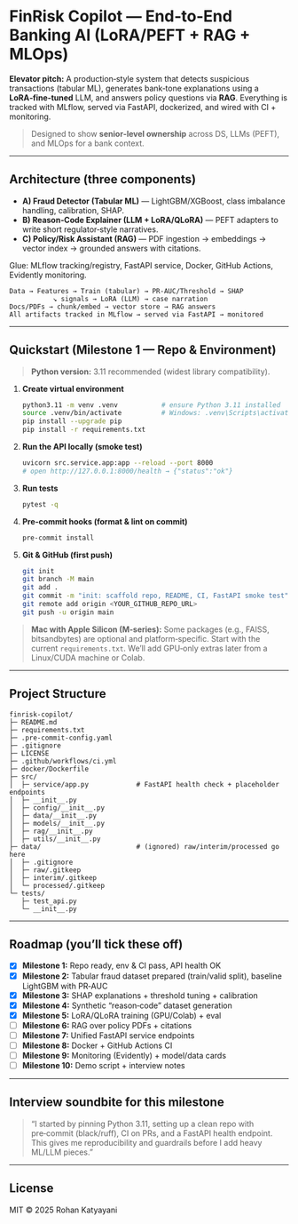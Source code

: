 # FinRisk Copilot — End‑to‑End Banking AI (LoRA/PEFT + RAG + MLOps)

**Elevator pitch:** A production‑style system that detects suspicious transactions (tabular ML),
generates bank‑tone explanations using a **LoRA‑fine‑tuned** LLM, and answers policy questions via **RAG**.
Everything is tracked with MLflow, served via FastAPI, dockerized, and wired with CI + monitoring.

> Designed to show **senior‑level ownership** across DS, LLMs (PEFT), and MLOps for a bank context.

---

## Architecture (three components)

- **A) Fraud Detector (Tabular ML)** — LightGBM/XGBoost, class imbalance handling, calibration, SHAP.
- **B) Reason‑Code Explainer (LLM + LoRA/QLoRA)** — PEFT adapters to write short regulator‑style narratives.
- **C) Policy/Risk Assistant (RAG)** — PDF ingestion → embeddings → vector index → grounded answers with citations.

Glue: MLflow tracking/registry, FastAPI service, Docker, GitHub Actions, Evidently monitoring.

```
Data → Features → Train (tabular) → PR‑AUC/Threshold → SHAP
           ↘ signals → LoRA (LLM) → case narration
Docs/PDFs → chunk/embed → vector store → RAG answers
All artifacts tracked in MLflow → served via FastAPI → monitored
```

---

## Quickstart (Milestone 1 — Repo & Environment)

> **Python version:** 3.11 recommended (widest library compatibility).

1. **Create virtual environment**
   ```bash
   python3.11 -m venv .venv           # ensure Python 3.11 installed
   source .venv/bin/activate          # Windows: .venv\Scripts\activate
   pip install --upgrade pip
   pip install -r requirements.txt
   ```

2. **Run the API locally (smoke test)**
   ```bash
   uvicorn src.service.app:app --reload --port 8000
   # open http://127.0.0.1:8000/health → {"status":"ok"}
   ```

3. **Run tests**
   ```bash
   pytest -q
   ```

4. **Pre‑commit hooks (format & lint on commit)**
   ```bash
   pre-commit install
   ```

5. **Git & GitHub (first push)**
   ```bash
   git init
   git branch -M main
   git add .
   git commit -m "init: scaffold repo, README, CI, FastAPI smoke test"
   git remote add origin <YOUR_GITHUB_REPO_URL>
   git push -u origin main
   ```

> **Mac with Apple Silicon (M‑series):** Some packages (e.g., FAISS, bitsandbytes) are optional and platform‑specific. 
> Start with the current `requirements.txt`. We’ll add GPU‑only extras later from a Linux/CUDA machine or Colab.

---

## Project Structure

```
finrisk-copilot/
├─ README.md
├─ requirements.txt
├─ .pre-commit-config.yaml
├─ .gitignore
├─ LICENSE
├─ .github/workflows/ci.yml
├─ docker/Dockerfile
├─ src/
│  ├─ service/app.py            # FastAPI health check + placeholder endpoints
│  ├─ __init__.py
│  ├─ config/__init__.py
│  ├─ data/__init__.py
│  ├─ models/__init__.py
│  ├─ rag/__init__.py
│  ├─ utils/__init__.py
├─ data/                        # (ignored) raw/interim/processed go here
│  ├─ .gitignore
│  ├─ raw/.gitkeep
│  ├─ interim/.gitkeep
│  └─ processed/.gitkeep
└─ tests/
   ├─ test_api.py
   └─ __init__.py
```

---

## Roadmap (you’ll tick these off)

- [x] **Milestone 1:** Repo ready, env & CI pass, API health OK
- [x] **Milestone 2:** Tabular fraud dataset prepared (train/valid split), baseline LightGBM with PR‑AUC
- [x] **Milestone 3:** SHAP explanations + threshold tuning + calibration
- [x] **Milestone 4:** Synthetic “reason‑code” dataset generation
- [x] **Milestone 5:** LoRA/QLoRA training (GPU/Colab) + eval
- [ ] **Milestone 6:** RAG over policy PDFs + citations
- [ ] **Milestone 7:** Unified FastAPI service endpoints
- [ ] **Milestone 8:** Docker + GitHub Actions CI
- [ ] **Milestone 9:** Monitoring (Evidently) + model/data cards
- [ ] **Milestone 10:** Demo script + interview notes

---

## Interview soundbite for this milestone

> “I started by pinning Python 3.11, setting up a clean repo with pre‑commit (black/ruff), CI on PRs, and a FastAPI health endpoint. 
> This gives me reproducibility and guardrails before I add heavy ML/LLM pieces.”

---

## License

MIT © 2025 Rohan Katyayani

